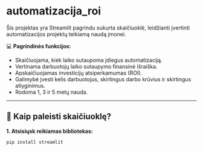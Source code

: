 # automatizacija_roi
Šis projektas yra Streamlit pagrindu sukurta skaičiuoklė, leidžianti įvertinti automatizacijos projektų teikiamą naudą įmonei.

💻 **Pagrindinės funkcijos:**
- Skaičiuojama, kiek laiko sutaupoma įdiegus automatizaciją.
- Vertinama darbuotojų laiko sutaupymo finansinė išraiška.
- Apskaičiuojamas investicijų atsiperkamumas (ROI).
- Galimybė įvesti kelis darbuotojus, skirtingus darbo krūvius ir skirtingus atlyginimus.
- Rodoma 1, 3 ir 5 metų nauda.

---

## 🚀 Kaip paleisti skaičiuoklę?

**1. Atsisiųsk reikiamas bibliotekas:**

```bash
pip install streamlit
